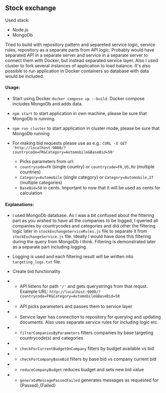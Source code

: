 ## Stock exchange

Used stack:
* Node.js
* MongoDb

Tried to build with repository pattern and separeted service logic, service rules, repository as a separate parts from API logic. Probably would have separated API in a separate server and service in a separate server to connect them with Docker, but instead separated service layer. Also I used cluster to fork several instances of application to load balance. It's also possible to run application in Docker containers so database with data would be included.

#### Usage:

* Start using Docker `docker compose up --build`. Docker compose includes MongoDb and adds data.

* `npm start` to start application in own machine, please be sure that MongoDb is running.

* `npm run cluster` to start application in cluster mode, please be sure that MongoDb running
* For making bid requests please use as e.g.: `CURL -X GET 'http://localhost:9000/?countrycode=FR&Category=Automobile&BaseBid=50'`

  * Picks parameters from url:
  * `countrycode=FR` (single country) or `countrycode=FR,US,RU` (multiple countries)
  * `Category=Automobile` (single category) or `Category=Automobile,IT` (multiple categories)
  * `BaseBid=50` in cents. Important to now that it will be used as cents for calculation

#### Explanations:

* I used MongoDb database. As I was a bit confused about the filtering part as you wished to have all the companies to be logged, I queried all companies by countrycodes and categories and did other the filtering logic later in `stockExchangeServiceRules.js` file to separate it from `stockExchangeService.js` file. Ideally I would have done this filtering during the query from MongoDb I think. Filtering is demonstrated later as a separate part including logging.
* Logging is used and each filtering result will be written into `targeting_logs.txt` file.

* Create bid functionality
* * API listens for path `'/'` and gets querystrings from that requst. Example URL: `http://localhost:9000/?countrycode=FR&Category=Automobile&BaseBid=50`
* * API picks parameters and passes them to service layer
* * Service layer has connection to repository for querying and updating documents. Also uses separate service rules for including logic etc.
* * `filterCompaniesByParameters` filters companies by base targeting countrycode(s) and categories
* * `checkForCurrentBudgetOnCompany` filters by budget available vs bid
* * `checkForCompanyBaseBid` filters by base bid vs company current bid
* * `reduceCompanyBudget` reduces budget and sets new bid value
* * `generateMessagePassedFailed` generates messages as requested for {Passed},{Failed}